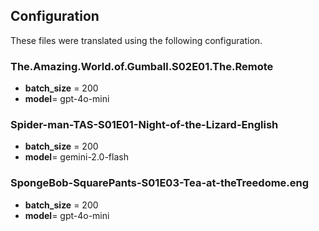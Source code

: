 ## Configuration

These files were translated using the following configuration.

### The.Amazing.World.of.Gumball.S02E01.The.Remote
+ **batch_size** = 200
+ **model**= gpt-4o-mini

### Spider-man-TAS-S01E01-Night-of-the-Lizard-English
+ **batch_size** = 200
+ **model**= gemini-2.0-flash

### SpongeBob-SquarePants-S01E03-Tea-at-theTreedome.eng
+ **batch_size** = 200
+ **model**= gpt-4o-mini

